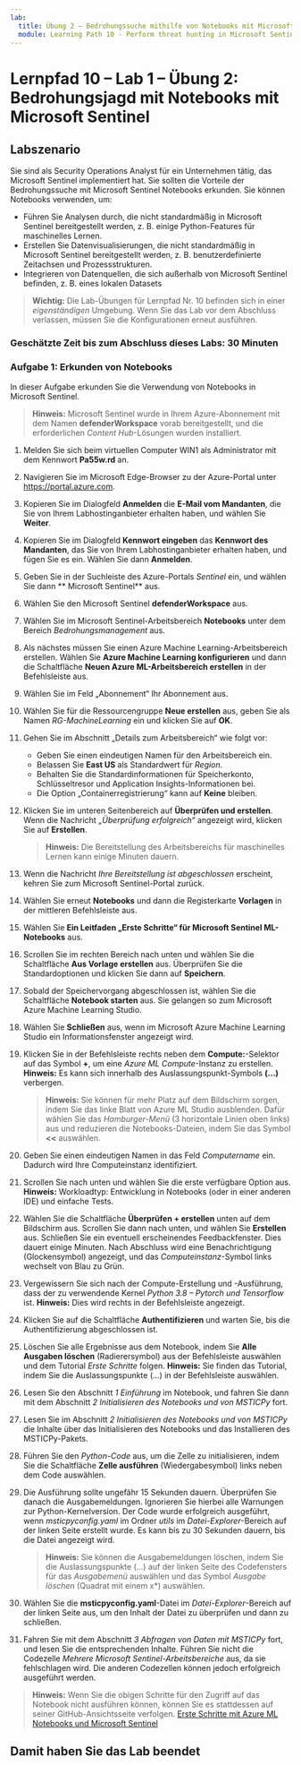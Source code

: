 ```yaml
---
lab:
  title: Übung 2 – Bedrohungssuche mithilfe von Notebooks mit Microsoft Sentinel
  module: Learning Path 10 - Perform threat hunting in Microsoft Sentinel
---
```


# Lernpfad 10 – Lab 1 – Übung 2: Bedrohungsjagd mit Notebooks mit Microsoft Sentinel

## Labszenario

Sie sind als Security Operations Analyst für ein Unternehmen tätig, das Microsoft Sentinel implementiert hat. Sie sollten die Vorteile der Bedrohungssuche mit Microsoft Sentinel Notebooks erkunden. Sie können Notebooks verwenden, um:

- Führen Sie Analysen durch, die nicht standardmäßig in Microsoft Sentinel bereitgestellt werden, z. B. einige Python-Features für maschinelles Lernen.
- Erstellen Sie Datenvisualisierungen, die nicht standardmäßig in Microsoft Sentinel bereitgestellt werden, z. B. benutzerdefinierte Zeitachsen und Prozessstrukturen.
- Integrieren von Datenquellen, die sich außerhalb von Microsoft Sentinel befinden, z. B. eines lokalen Datasets

>**Wichtig:** Die Lab-Übungen für Lernpfad Nr. 10 befinden sich in einer *eigenständigen* Umgebung. Wenn Sie das Lab vor dem Abschluss verlassen, müssen Sie die Konfigurationen erneut ausführen.

### Geschätzte Zeit bis zum Abschluss dieses Labs: 30 Minuten

### Aufgabe 1: Erkunden von Notebooks

In dieser Aufgabe erkunden Sie die Verwendung von Notebooks in Microsoft Sentinel.

>**Hinweis:** Microsoft Sentinel wurde in Ihrem Azure-Abonnement mit dem Namen **defenderWorkspace** vorab bereitgestellt, und die erforderlichen *Content Hub*-Lösungen wurden installiert.

1. Melden Sie sich beim virtuellen Computer WIN1 als Administrator mit dem Kennwort **Pa55w.rd** an.  

1. Navigieren Sie im Microsoft Edge-Browser zu der Azure-Portal unter <https://portal.azure.com>.

1. Kopieren Sie im Dialogfeld **Anmelden** die **E-Mail vom Mandanten**, die Sie von Ihrem Labhostinganbieter erhalten haben, und wählen Sie **Weiter**.

1. Kopieren Sie im Dialogfeld **Kennwort eingeben** das **Kennwort des Mandanten**, das Sie von Ihrem Labhostinganbieter erhalten haben, und fügen Sie es ein. Wählen Sie dann **Anmelden**.

1. Geben Sie in der Suchleiste des Azure-Portals *Sentinel* ein, und wählen Sie dann ** Microsoft Sentinel** aus.

1. Wählen Sie den Microsoft Sentinel **defenderWorkspace** aus.

1. Wählen Sie im Microsoft Sentinel-Arbeitsbereich **Notebooks** unter dem Bereich *Bedrohungsmanagement* aus.

1. Als nächstes müssen Sie einen Azure Machine Learning-Arbeitsbereich erstellen. Wählen Sie **Azure Machine Learning konfigurieren** und dann die Schaltfläche **Neuen Azure ML-Arbeitsbereich erstellen** in der Befehlsleiste aus.

1. Wählen Sie im Feld „Abonnement“ Ihr Abonnement aus.

1. Wählen Sie für die Ressourcengruppe **Neue erstellen** aus, geben Sie als Namen *RG-MachineLearning* ein und klicken Sie auf **OK**. 

1. Gehen Sie im Abschnitt „Details zum Arbeitsbereich“ wie folgt vor:

     - Geben Sie einen eindeutigen Namen für den Arbeitsbereich ein.
     - Belassen Sie **East US** als Standardwert für *Region*.
     - Behalten Sie die Standardinformationen für Speicherkonto, Schlüsseltresor und Application Insights-Informationen bei.
     - Die Option „Containerregistrierung“ kann auf **Keine** bleiben.

1. Klicken Sie im unteren Seitenbereich auf **Überprüfen und erstellen**. Wenn die Nachricht *„Überprüfung erfolgreich“* angezeigt wird, klicken Sie auf **Erstellen**. 

     >**Hinweis:** Die Bereitstellung des Arbeitsbereichs für maschinelles Lernen kann einige Minuten dauern.

1. Wenn die Nachricht *Ihre Bereitstellung ist abgeschlossen* erscheint, kehren Sie zum Microsoft Sentinel-Portal zurück.

1. Wählen Sie erneut **Notebooks** und dann die Registerkarte **Vorlagen** in der mittleren Befehlsleiste aus. 

1. Wählen Sie **Ein Leitfaden „Erste Schritte“ für Microsoft Sentinel ML-Notebooks** aus.

1. Scrollen Sie im rechten Bereich nach unten und wählen Sie die Schaltfläche **Aus Vorlage erstellen** aus. Überprüfen Sie die Standardoptionen und klicken Sie dann auf **Speichern**.

1. Sobald der Speichervorgang abgeschlossen ist, wählen Sie die Schaltfläche **Notebook starten** aus. Sie gelangen so zum Microsoft Azure Machine Learning Studio.

1. Wählen Sie **Schließen** aus, wenn im Microsoft Azure Machine Learning Studio ein Informationsfenster angezeigt wird.

1. Klicken Sie in der Befehlsleiste rechts neben dem **Compute:**-Selektor auf das Symbol **+**, um eine *Azure ML Compute*-Instanz zu erstellen. **Hinweis:** Es kann sich innerhalb des Auslassungspunkt-Symbols **(...)** verbergen.

     >**Hinweis:** Sie können für mehr Platz auf dem Bildschirm sorgen, indem Sie das linke Blatt von Azure ML Studio ausblenden. Dafür wählen Sie das *Hamburger-Menü* (3 horizontale Linien oben links) aus und reduzieren die Notebooks-Dateien, indem Sie das Symbol **<<** auswählen.

1. Geben Sie einen eindeutigen Namen in das Feld *Computername* ein. Dadurch wird Ihre Computeinstanz identifiziert.

1. Scrollen Sie nach unten und wählen Sie die erste verfügbare Option aus. **Hinweis:** Workloadtyp: Entwicklung in Notebooks (oder in einer anderen IDE) und einfache Tests.

1. Wählen Sie die Schaltfläche **Überprüfen + erstellen** unten auf dem Bildschirm aus. Scrollen Sie dann nach unten, und wählen Sie **Erstellen** aus. Schließen Sie ein eventuell erscheinendes Feedbackfenster. Dies dauert einige Minuten. Nach Abschluss wird eine Benachrichtigung (Glockensymbol) angezeigt, und das *Computeinstanz*-Symbol links wechselt von Blau zu Grün.

1. Vergewissern Sie sich nach der Compute-Erstellung und -Ausführung, dass der zu verwendende Kernel *Python 3.8 – Pytorch und Tensorflow* ist. **Hinweis:** Dies wird rechts in der Befehlsleiste angezeigt.

1. Klicken Sie auf die Schaltfläche **Authentifizieren** und warten Sie, bis die Authentifizierung abgeschlossen ist.

1. Löschen Sie alle Ergebnisse aus dem Notebook, indem Sie **Alle Ausgaben löschen** (Radierersymbol) aus der Befehlsleiste auswählen und dem Tutorial *Erste Schritte* folgen. **Hinweis:** Sie finden das Tutorial, indem Sie die Auslassungspunkte (...) in der Befehlsleiste auswählen.

1. Lesen Sie den Abschnitt *1 Einführung* im Notebook, und fahren Sie dann mit dem Abschnitt *2 Initialisieren des Notebooks und von MSTICPy* fort.

1. Lesen Sie im Abschnitt *2 Initialisieren des Notebooks und von MSTICPy* die Inhalte über das Initialisieren des Notebooks und das Installieren des MSTICPy-Pakets.

1. Führen Sie den *Python-Code* aus, um die Zelle zu initialisieren, indem Sie die Schaltfläche **Zelle ausführen** (Wiedergabesymbol) links neben dem Code auswählen.

1. Die Ausführung sollte ungefähr 15 Sekunden dauern. Überprüfen Sie danach die Ausgabemeldungen. Ignorieren Sie hierbei alle Warnungen zur Python-Kernelversion. Der Code wurde erfolgreich ausgeführt, wenn *msticpyconfig.yaml* im Ordner *utils* im *Datei-Explorer*-Bereich auf der linken Seite erstellt wurde. Es kann bis zu 30 Sekunden dauern, bis die Datei angezeigt wird.

    >**Hinweis:** Sie können die Ausgabemeldungen löschen, indem Sie die Auslassungspunkte (...) auf der linken Seite des Codefensters für das *Ausgabemenü* auswählen und das Symbol *Ausgabe löschen* (Quadrat mit einem x*) auswählen.

1. Wählen Sie die **msticpyconfig.yaml**-Datei im *Datei-Explorer*-Bereich auf der linken Seite aus, um den Inhalt der Datei zu überprüfen und dann zu schließen.

1. Fahren Sie mit dem Abschnitt *3 Abfragen von Daten mit MSTICPy* fort, und lesen Sie die entsprechenden Inhalte. Führen Sie nicht die Codezelle *Mehrere Microsoft Sentinel-Arbeitsbereiche* aus, da sie fehlschlagen wird. Die anderen Codezellen können jedoch erfolgreich ausgeführt werden.

>**Hinweis:** Wenn Sie die obigen Schritte für den Zugriff auf das Notebook nicht ausführen können, können Sie es stattdessen auf seiner GitHub-Ansichtsseite verfolgen. [Erste Schritte mit Azure ML Notebooks und Microsoft Sentinel](https://nbviewer.org/github/Azure/Azure-Sentinel-Notebooks/blob/master/A%20Getting%20Started%20Guide%20For%20Azure%20Sentinel%20ML%20Notebooks.ipynb) 

## Damit haben Sie das Lab beendet
